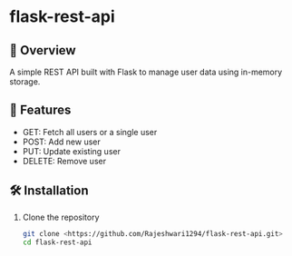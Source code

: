 # flask-rest-api

## 📌 Overview
A simple REST API built with Flask to manage user data using in-memory storage.

## 🚀 Features
- GET: Fetch all users or a single user
- POST: Add new user
- PUT: Update existing user
- DELETE: Remove user

## 🛠 Installation
1. Clone the repository
   ```bash
   git clone <https://github.com/Rajeshwari1294/flask-rest-api.git>
   cd flask-rest-api
